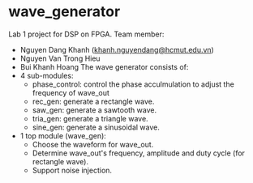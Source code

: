 # wave_generator
Lab 1 project for DSP on FPGA.
Team member: 
- Nguyen Dang Khanh (khanh.nguyendang@hcmut.edu.vn)
- Nguyen Van Trong Hieu
- Bui Khanh Hoang
The wave generator consists of:
- 4 sub-modules:
  + phase_control: control the phase acculmulation to adjust the frequency of wave_out
  + rec_gen: generate a rectangle wave.
  + saw_gen: generate a sawtooth wave.
  + tria_gen: generate a triangle wave.
  + sine_gen: generate a sinusoidal wave. 
- 1 top module (wave_gen):
  + Choose the waveform for wave_out.
  + Determine wave_out's frequency, amplitude and duty cycle (for rectangle wave).
  + Support noise injection.
